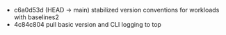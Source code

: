- c6a0d53d (HEAD -> main) stabilized version conventions for workloads with baselines2
- 4c84c804 pull basic version and CLI logging to top
